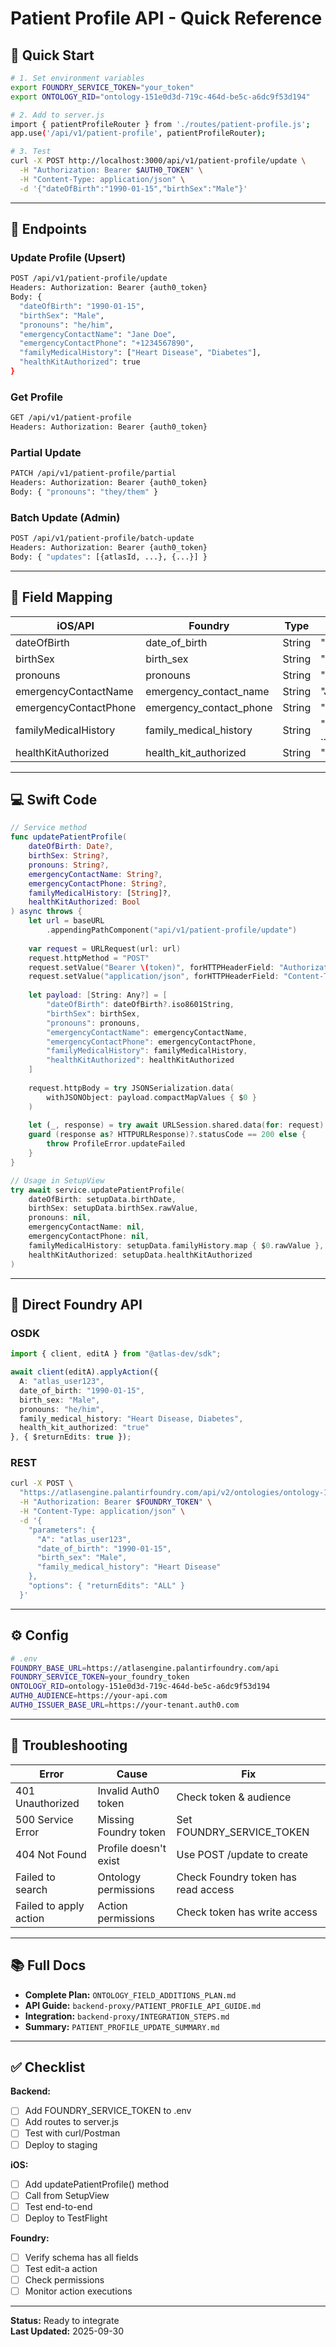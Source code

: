 # Patient Profile API - Quick Reference

## 🚀 Quick Start

```bash
# 1. Set environment variables
export FOUNDRY_SERVICE_TOKEN="your_token"
export ONTOLOGY_RID="ontology-151e0d3d-719c-464d-be5c-a6dc9f53d194"

# 2. Add to server.js
import { patientProfileRouter } from './routes/patient-profile.js';
app.use('/api/v1/patient-profile', patientProfileRouter);

# 3. Test
curl -X POST http://localhost:3000/api/v1/patient-profile/update \
  -H "Authorization: Bearer $AUTH0_TOKEN" \
  -H "Content-Type: application/json" \
  -d '{"dateOfBirth":"1990-01-15","birthSex":"Male"}'
```

---

## 📡 Endpoints

### Update Profile (Upsert)
```bash
POST /api/v1/patient-profile/update
Headers: Authorization: Bearer {auth0_token}
Body: {
  "dateOfBirth": "1990-01-15",
  "birthSex": "Male",
  "pronouns": "he/him",
  "emergencyContactName": "Jane Doe",
  "emergencyContactPhone": "+1234567890",
  "familyMedicalHistory": ["Heart Disease", "Diabetes"],
  "healthKitAuthorized": true
}
```

### Get Profile
```bash
GET /api/v1/patient-profile
Headers: Authorization: Bearer {auth0_token}
```

### Partial Update
```bash
PATCH /api/v1/patient-profile/partial
Headers: Authorization: Bearer {auth0_token}
Body: { "pronouns": "they/them" }
```

### Batch Update (Admin)
```bash
POST /api/v1/patient-profile/batch-update
Headers: Authorization: Bearer {auth0_token}
Body: { "updates": [{atlasId, ...}, {...}] }
```

---

## 🔑 Field Mapping

| iOS/API | Foundry | Type | Example |
|---------|---------|------|---------|
| dateOfBirth | date_of_birth | String | "1990-01-15" |
| birthSex | birth_sex | String | "Male" |
| pronouns | pronouns | String | "he/him" |
| emergencyContactName | emergency_contact_name | String | "Jane Doe" |
| emergencyContactPhone | emergency_contact_phone | String | "+1234567890" |
| familyMedicalHistory | family_medical_history | String | "Heart Disease, ..." |
| healthKitAuthorized | health_kit_authorized | String | "true" |

---

## 💻 Swift Code

```swift
// Service method
func updatePatientProfile(
    dateOfBirth: Date?,
    birthSex: String?,
    pronouns: String?,
    emergencyContactName: String?,
    emergencyContactPhone: String?,
    familyMedicalHistory: [String]?,
    healthKitAuthorized: Bool
) async throws {
    let url = baseURL
        .appendingPathComponent("api/v1/patient-profile/update")
    
    var request = URLRequest(url: url)
    request.httpMethod = "POST"
    request.setValue("Bearer \(token)", forHTTPHeaderField: "Authorization")
    request.setValue("application/json", forHTTPHeaderField: "Content-Type")
    
    let payload: [String: Any?] = [
        "dateOfBirth": dateOfBirth?.iso8601String,
        "birthSex": birthSex,
        "pronouns": pronouns,
        "emergencyContactName": emergencyContactName,
        "emergencyContactPhone": emergencyContactPhone,
        "familyMedicalHistory": familyMedicalHistory,
        "healthKitAuthorized": healthKitAuthorized
    ]
    
    request.httpBody = try JSONSerialization.data(
        withJSONObject: payload.compactMapValues { $0 }
    )
    
    let (_, response) = try await URLSession.shared.data(for: request)
    guard (response as? HTTPURLResponse)?.statusCode == 200 else {
        throw ProfileError.updateFailed
    }
}

// Usage in SetupView
try await service.updatePatientProfile(
    dateOfBirth: setupData.birthDate,
    birthSex: setupData.birthSex.rawValue,
    pronouns: nil,
    emergencyContactName: nil,
    emergencyContactPhone: nil,
    familyMedicalHistory: setupData.familyHistory.map { $0.rawValue },
    healthKitAuthorized: setupData.healthKitAuthorized
)
```

---

## 🔧 Direct Foundry API

### OSDK
```typescript
import { client, editA } from "@atlas-dev/sdk";

await client(editA).applyAction({
  A: "atlas_user123",
  date_of_birth: "1990-01-15",
  birth_sex: "Male",
  pronouns: "he/him",
  family_medical_history: "Heart Disease, Diabetes",
  health_kit_authorized: "true"
}, { $returnEdits: true });
```

### REST
```bash
curl -X POST \
  "https://atlasengine.palantirfoundry.com/api/v2/ontologies/ontology-151e0d3d-719c-464d-be5c-a6dc9f53d194/actions/edit-a/apply" \
  -H "Authorization: Bearer $FOUNDRY_TOKEN" \
  -H "Content-Type: application/json" \
  -d '{
    "parameters": {
      "A": "atlas_user123",
      "date_of_birth": "1990-01-15",
      "birth_sex": "Male",
      "family_medical_history": "Heart Disease"
    },
    "options": { "returnEdits": "ALL" }
  }'
```

---

## ⚙️ Config

```bash
# .env
FOUNDRY_BASE_URL=https://atlasengine.palantirfoundry.com/api
FOUNDRY_SERVICE_TOKEN=your_foundry_token
ONTOLOGY_RID=ontology-151e0d3d-719c-464d-be5c-a6dc9f53d194
AUTH0_AUDIENCE=https://your-api.com
AUTH0_ISSUER_BASE_URL=https://your-tenant.auth0.com
```

---

## 🐛 Troubleshooting

| Error | Cause | Fix |
|-------|-------|-----|
| 401 Unauthorized | Invalid Auth0 token | Check token & audience |
| 500 Service Error | Missing Foundry token | Set FOUNDRY_SERVICE_TOKEN |
| 404 Not Found | Profile doesn't exist | Use POST /update to create |
| Failed to search | Ontology permissions | Check Foundry token has read access |
| Failed to apply action | Action permissions | Check token has write access |

---

## 📚 Full Docs

- **Complete Plan:** `ONTOLOGY_FIELD_ADDITIONS_PLAN.md`
- **API Guide:** `backend-proxy/PATIENT_PROFILE_API_GUIDE.md`
- **Integration:** `backend-proxy/INTEGRATION_STEPS.md`
- **Summary:** `PATIENT_PROFILE_UPDATE_SUMMARY.md`

---

## ✅ Checklist

**Backend:**
- [ ] Add FOUNDRY_SERVICE_TOKEN to .env
- [ ] Add routes to server.js
- [ ] Test with curl/Postman
- [ ] Deploy to staging

**iOS:**
- [ ] Add updatePatientProfile() method
- [ ] Call from SetupView
- [ ] Test end-to-end
- [ ] Deploy to TestFlight

**Foundry:**
- [ ] Verify schema has all fields
- [ ] Test edit-a action
- [ ] Check permissions
- [ ] Monitor action executions

---

**Status:** Ready to integrate  
**Last Updated:** 2025-09-30
